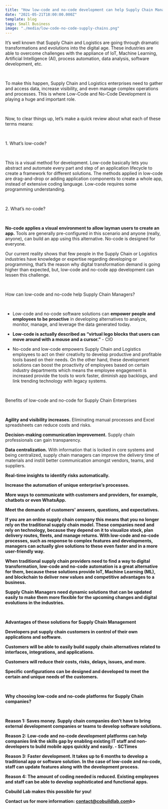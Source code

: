 ```yaml
---
title: "How low-code and no-code development can help Supply Chain Managers"
date: "2021-05-21T18:00:00.000Z"
template: blog
tags: Small Business
image: "./media/low-code-no-code-supply-chains.png"
---
```

It’s well known that Supply Chain and Logistics are going through dramatic transformations and evolutions into the digital age. These industries are able to overcome challenges with the appliance of IoT, Machine Learning, Artificial Intelligence (AI), process automation, data analysis, software development, etc.

<br>

To make this happen, Supply Chain and Logistics enterprises need to gather and access data, increase visibility, and even manage complex operations and processes. This is where Low-Code and No-Code Development is playing a huge and important role.

<br>

Now, to clear things up, let’s make a quick review about what each of these terms means:

<br>

<title-2>1. What’s low-code?</title-2>

<br>

This is a visual method for development. Low-code basically lets you abstract and automate every part and step of an application lifecycle to create a framework for different solutions. The methods applied in low-code are drag-and-drop or adding application components to create a whole app, instead of extensive coding language. Low-code requires some programming understanding. 

<br>

<title-2>2. What’s no-code?</title-2>

<br>

<b>No-code applies a visual environment to allow layman users to create an app.</b> Tools are generally pre-configured in this scenario and anyone (really, anyone), can build an app using this alternative. No-code is designed for everyone.

Our current reality shows that few people in the Supply Chain or Logistics industries have knowledge or expertise regarding developing or programming, that’s the reason why digital transformation demand is going higher than expected, but, low-code and no-code app development can lessen this challenge.

<br>

<title-2>How can low-code and no-code help Supply Chain Managers?</title-2>

<br>

- Low-code and no-code software solutions can <b>empower people and employees to be proactive</b> in developing alternatives to analyze, monitor, manage, and leverage the data generated today.

- <b>Low-code is actually described as “virtual lego blocks that users can move around with a mouse and a cursor.”</b> - CIO

- No-code and low-code empowers Supply Chain and Logistics employees to act on their creativity to develop productive and profitable tools based on their needs. On the other hand, these development solutions can boost the proactivity of employees based on certain industry departments which means the employee engagement is increased provide the tools to work faster, diminish app backlogs, and link trending technology with legacy systems.

<br>

<title-2>Benefits of low-code and no-code for Supply Chain Enterprises</title-4>

<br>

<b>Agility and visibility increases.</b> Eliminating manual processes and Excel spreadsheets can reduce costs and risks.

<b>Decision-making communication improvement.</b> Supply chain professionals can gain transparency.

<b>Data centralization.</b> With information that is locked in core systems and being centralized, supply chain managers can improve the delivery time of materials and instill better communication amongst vendors, teams, and suppliers.

<b>Real-time insights to identify risks automatically.<b>

<b>Increase the automation of unique enterprise’s processes.<b>

<b>More ways to communicate with customers and providers, for example, chatbots or even WhatsApp.<b>

<b>Meet the demands of customers' answers, questions, and expectatives.<b>

<b>If you are an online supply chain company this means that you no longer rely on the traditional supply chain model.</b> These companies need and rely on technology, because they depend on it to visualize stock, plan delivery routes, fleets, and manage returns. With low-code and no-code processes, such as response to complex features and developments, managers can actually give solutions to these even faster and in a more user-friendly way.

<b>When traditional supply chain providers need to find a way to digital transformation,</b> low-code and no-code automation is a great alternative for them, because these solutions provide IoT, Machine Learning (ML), and blockchain to deliver new values and competitive advantages to a business. 

<b>Supply Chain Managers need dynamic solutions</b> that can be updated easily to make them more flexible for the upcoming changes and digital evolutions in the industries.

<br>

<title-2>Advantages of these solutions for Supply Chain Management</title-2>

Developers put supply chain customers in control of their own applications and software.

Customers will be able to easily build supply chain alternatives related to interfaces, integrations, and applications.

Customers will reduce their costs, risks, delays, issues, and more.

Specific configurations can be designed and developed to meet the certain and unique needs of the customers.

<br>

<title-2>Why choosing low-code and no-code platforms for Supply Chain companies?</title-2>

<br>

<title-3>Reason 1:</title-3>
Saves money. Supply chain companies don’t have to bring external development companies or teams to develop software solutions.

<title-3>Reason 2:</title-3>
Low-code and no-code development platforms can help companies link the skills gap by enabling existing IT staff and non-developers to build mobile apps quickly and easily. - SCTimes

<title-3>Reason 3:</title-3>
Faster development. It takes up to 6 months to develop a traditional app or software solution. In the case of low-code and no-code, staff can update features along with the development process.

<title-3>Reason 4:</title-3> The amount of coding needed is reduced. Existing employees and staff can be able to develop sophisticated and functional apps.

Cobuild Lab makes this possible for you!

Contact us for more information: <b><a target="_blank" href="mailto:contact@cobuildlab.com">  contact@cobuildlab.com</a>b>
